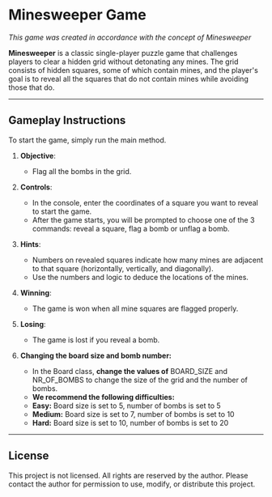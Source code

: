 # **Minesweeper Game**

_This game was created in accordance with the concept of Minesweeper_

**Minesweeper**  is a classic single-player puzzle game that challenges players to clear a hidden grid without detonating any mines. The grid consists of hidden squares, some of which contain mines, and the player's goal is to reveal all the squares that do not contain mines while avoiding those that do.

---
## **Gameplay Instructions**
To start the game, simply run the main method.
1. **Objective**:
    - Flag all the bombs in the grid.

2. **Controls**:
    - In the console, enter the coordinates of a square you want to reveal to start the game.
    - After the game starts, you will be prompted to choose one of the 3 commands: reveal a square, flag a bomb or unflag a bomb.
3. **Hints**:
    - Numbers on revealed squares indicate how many mines are adjacent to that square (horizontally, vertically, and diagonally).
    - Use the numbers and logic to deduce the locations of the mines.

4. **Winning**:
    - The game is won when all mine squares are flagged properly. 

5. **Losing**:
    - The game is lost if you reveal a bomb.
   
6. **Changing the board size and bomb number:**
    - In the Board class, **change the values of** BOARD_SIZE and NR_OF_BOMBS to change the size of the grid and the number of bombs.
    - **We recommend the following difficulties:**
    - **Easy:** Board size is set to 5, number of bombs is set to 5
    - **Medium:** Board size is set to 7, number of bombs is set to 10
    - **Hard:** Board size is set to 10, number of bombs is set to 20

---
## **License**

This project is not licensed. All rights are reserved by the author. Please contact the author for permission to use, modify, or distribute this project.
